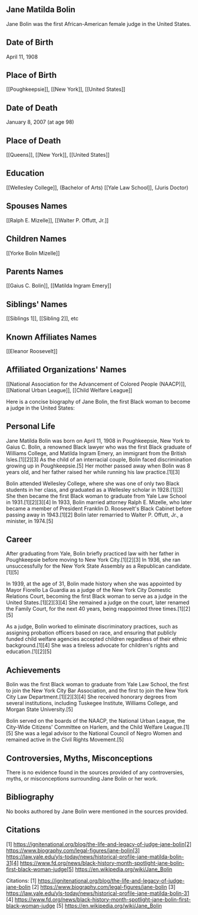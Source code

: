 ## Jane Matilda Bolin

Jane Bolin was the first African-American female judge in the United States.

## Date of Birth
April 11, 1908

## Place of Birth
[[Poughkeepsie]], [[New York]], [[United States]]

## Date of Death
January 8, 2007 (at age 98)

## Place of Death
[[Queens]], [[New York]], [[United States]]

## Education
[[Wellesley College]], (Bachelor of Arts)
[[Yale Law School]], (Juris Doctor)

## Spouses Names
[[Ralph E. Mizelle]], [[Walter P. Offutt, Jr.]]

## Children Names
[[Yorke Bolin Mizelle]]

## Parents Names
[[Gaius C. Bolin]], [[Matilda Ingram Emery]]

## Siblings' Names
[[Siblings 1]], [[Sibling 2]], etc

## Known Affiliates Names
[[Eleanor Roosevelt]]

## Affiliated Organizations' Names
[[National Association for the Advancement of Colored People (NAACP)]], 
[[National Urban League]],
[[Child Welfare League]]

Here is a concise biography of Jane Bolin, the first Black woman to become a judge in the United States:

## Personal Life
Jane Matilda Bolin was born on April 11, 1908 in Poughkeepsie, New York to Gaius C. Bolin, a renowned Black lawyer who was the first Black graduate of Williams College, and Matilda Ingram Emery, an immigrant from the British Isles.[1][2][3] As the child of an interracial couple, Bolin faced discrimination growing up in Poughkeepsie.[5] Her mother passed away when Bolin was 8 years old, and her father raised her while running his law practice.[1][3]

Bolin attended Wellesley College, where she was one of only two Black students in her class, and graduated as a Wellesley scholar in 1928.[1][3] She then became the first Black woman to graduate from Yale Law School in 1931.[1][2][3][4] In 1933, Bolin married attorney Ralph E. Mizelle, who later became a member of President Franklin D. Roosevelt's Black Cabinet before passing away in 1943.[1][2] Bolin later remarried to Walter P. Offutt, Jr., a minister, in 1974.[5]

## Career
After graduating from Yale, Bolin briefly practiced law with her father in Poughkeepsie before moving to New York City.[1][2][3] In 1936, she ran unsuccessfully for the New York State Assembly as a Republican candidate.[1][5] 

In 1939, at the age of 31, Bolin made history when she was appointed by Mayor Fiorello La Guardia as a judge of the New York City Domestic Relations Court, becoming the first Black woman to serve as a judge in the United States.[1][2][3][4] She remained a judge on the court, later renamed the Family Court, for the next 40 years, being reappointed three times.[1][2][5]

As a judge, Bolin worked to eliminate discriminatory practices, such as assigning probation officers based on race, and ensuring that publicly funded child welfare agencies accepted children regardless of their ethnic background.[1][4] She was a tireless advocate for children's rights and education.[1][2][5]

## Achievements
Bolin was the first Black woman to graduate from Yale Law School, the first to join the New York City Bar Association, and the first to join the New York City Law Department.[1][2][3][4] She received honorary degrees from several institutions, including Tuskegee Institute, Williams College, and Morgan State University.[5]

Bolin served on the boards of the NAACP, the National Urban League, the City-Wide Citizens' Committee on Harlem, and the Child Welfare League.[1][5] She was a legal advisor to the National Council of Negro Women and remained active in the Civil Rights Movement.[5]

## Controversies, Myths, Misconceptions
There is no evidence found in the sources provided of any controversies, myths, or misconceptions surrounding Jane Bolin or her work.

## Bibliography
No books authored by Jane Bolin were mentioned in the sources provided.

## Citations
[1] https://ignitenational.org/blog/the-life-and-legacy-of-judge-jane-bolin[2] https://www.biography.com/legal-figures/jane-bolin[3] https://law.yale.edu/yls-today/news/historical-profile-jane-matilda-bolin-31[4] https://www.fd.org/news/black-history-month-spotlight-jane-bolin-first-black-woman-judge[5] https://en.wikipedia.org/wiki/Jane_Bolin

Citations:
[1] https://ignitenational.org/blog/the-life-and-legacy-of-judge-jane-bolin
[2] https://www.biography.com/legal-figures/jane-bolin
[3] https://law.yale.edu/yls-today/news/historical-profile-jane-matilda-bolin-31
[4] https://www.fd.org/news/black-history-month-spotlight-jane-bolin-first-black-woman-judge
[5] https://en.wikipedia.org/wiki/Jane_Bolin